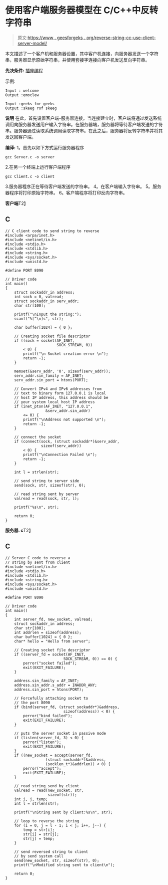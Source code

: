 # 使用客户端服务器模型在 C/C++中反转字符串

> 原文:[https://www . geesforgeks . org/reverse-string-cc-use-client-server-model/](https://www.geeksforgeeks.org/reverse-string-cc-using-client-server-model/)

本文描述了一个客户机和服务器设置，其中客户机连接，向服务器发送一个字符串，服务器显示原始字符串，并使用套接字连接向客户机发送反向字符串。

**先决条件:** [插座编程](https://www.geeksforgeeks.org/socket-programming-cc/)

示例:

```
Input : welcome
Output :emoclew

Input :geeks for geeks
Output :skeeg rof skeeg

```

**说明**
在此，首先设置客户端-服务器连接。当连接建立时，客户端将通过发送系统调用向服务器发送用户输入字符串。在服务器端，服务器将等待客户端发送的字符串。服务器通过读取系统调用读取字符串。在此之后，服务器将反转字符串并将其发送回客户端。

**编译:**
1。首先以如下方式运行服务器程序

```
gcc Server.c -o server

```

2.在另一个终端上运行客户端程序

```
gcc Client.c -o client

```

3.服务器程序正在等待客户端发送的字符串。
4。在客户端输入字符串。
5。服务器程序将打印原始字符串。
6。客户端程序将打印反向字符串。

**客户端**T2】

## C

```
// C client code to send string to reverse
#include <arpa/inet.h>
#include <netinet/in.h>
#include <stdio.h>
#include <stdlib.h>
#include <string.h>
#include <sys/socket.h>
#include <unistd.h>

#define PORT 8090

// Driver code
int main()
{
    struct sockaddr_in address;
    int sock = 0, valread;
    struct sockaddr_in serv_addr;
    char str[100];

    printf("\nInput the string:");
    scanf("%[^\n]s", str);

    char buffer[1024] = { 0 };

    // Creating socket file descriptor
    if ((sock = socket(AF_INET,
                       SOCK_STREAM, 0))
        < 0) {
        printf("\n Socket creation error \n");
        return -1;
    }

    memset(&serv_addr, '0', sizeof(serv_addr));
    serv_addr.sin_family = AF_INET;
    serv_addr.sin_port = htons(PORT);

    // Convert IPv4 and IPv6 addresses from
    // text to binary form 127.0.0.1 is local
    // host IP address, this address should be
    // your system local host IP address
    if (inet_pton(AF_INET, "127.0.0.1",
                  &serv_addr.sin_addr)
        <= 0) {
        printf("\nAddress not supported \n");
        return -1;
    }

    // connect the socket
    if (connect(sock, (struct sockaddr*)&serv_addr,
                sizeof(serv_addr))
        < 0) {
        printf("\nConnection Failed \n");
        return -1;
    }

    int l = strlen(str);

    // send string to server side
    send(sock, str, sizeof(str), 0);

    // read string sent by server
    valread = read(sock, str, l);

    printf("%s\n", str);

    return 0;
}
```

**服务器. c**T2】

## C

```
// Server C code to reverse a
// string by sent from client
#include <netinet/in.h>
#include <stdio.h>
#include <stdlib.h>
#include <string.h>
#include <sys/socket.h>
#include <unistd.h>

#define PORT 8090

// Driver code
int main()
{
    int server_fd, new_socket, valread;
    struct sockaddr_in address;
    char str[100];
    int addrlen = sizeof(address);
    char buffer[1024] = { 0 };
    char* hello = "Hello from server";

    // Creating socket file descriptor
    if ((server_fd = socket(AF_INET, 
                          SOCK_STREAM, 0)) == 0) {
        perror("socket failed");
        exit(EXIT_FAILURE);
    }

    address.sin_family = AF_INET;
    address.sin_addr.s_addr = INADDR_ANY;
    address.sin_port = htons(PORT);

    // Forcefully attaching socket to
    // the port 8090
    if (bind(server_fd, (struct sockaddr*)&address, 
                          sizeof(address)) < 0) {
        perror("bind failed");
        exit(EXIT_FAILURE);
    }

    // puts the server socket in passive mode
    if (listen(server_fd, 3) < 0) {
        perror("listen");
        exit(EXIT_FAILURE);
    }
    if ((new_socket = accept(server_fd,
                  (struct sockaddr*)&address,
                  (socklen_t*)&addrlen)) < 0) {
        perror("accept");
        exit(EXIT_FAILURE);
    }

    // read string send by client
    valread = read(new_socket, str,
                   sizeof(str));
    int i, j, temp;
    int l = strlen(str);

    printf("\nString sent by client:%s\n", str);

    // loop to reverse the string
    for (i = 0, j = l - 1; i < j; i++, j--) {
        temp = str[i];
        str[i] = str[j];
        str[j] = temp;
    }

    // send reversed string to client
    // by send system call
    send(new_socket, str, sizeof(str), 0);
    printf("\nModified string sent to client\n");

    return 0;
}
```